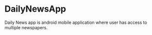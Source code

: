 # DailyNewsApp
Daily News app is android mobile application where user has access to multiple newspapers.
